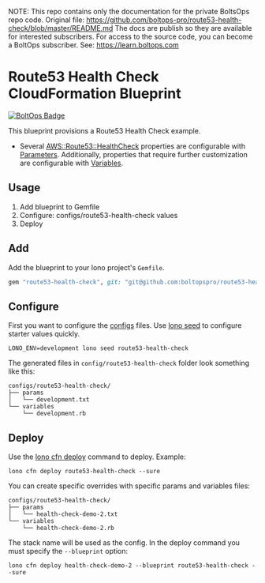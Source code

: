 <!-- note marker start -->
NOTE: This repo contains only the documentation for the private BoltsOps repo code.
Original file: https://github.com/boltops-pro/route53-health-check/blob/master/README.md
The docs are publish so they are available for interested subscribers.
For access to the source code, you can become a BoltOps subscriber.
See: https://learn.boltops.com

<!-- note marker end -->

# Route53 Health Check CloudFormation Blueprint

[![BoltOps Badge](https://img.boltops.com/boltops/badges/boltops-badge.png)](https://www.boltops.com)

This blueprint provisions a Route53 Health Check example.

* Several [AWS::Route53::HealthCheck](https://docs.aws.amazon.com/AWSCloudFormation/latest/UserGuide/aws-resource-route53-healthcheck.html) properties are configurable with [Parameters](https://lono.cloud/docs/configs/params/). Additionally, properties that require further customization are configurable with [Variables](https://lono.cloud/docs/configs/shared-variables/).

## Usage

1. Add blueprint to Gemfile
2. Configure: configs/route53-health-check values
3. Deploy

## Add

Add the blueprint to your lono project's `Gemfile`.

```ruby
gem "route53-health-check", git: "git@github.com:boltopspro/route53-health-check.git"
```

## Configure

First you want to configure the [configs](https://lono.cloud/docs/core/configs/) files. Use [lono seed](https://lono.cloud/reference/lono-seed/) to configure starter values quickly.

    LONO_ENV=development lono seed route53-health-check

The generated files in `config/route53-health-check` folder look something like this:

    configs/route53-health-check/
    ├── params
    │   └── development.txt
    └── variables
        └── development.rb

## Deploy

Use the [lono cfn deploy](http://lono.cloud/reference/lono-cfn-deploy/) command to deploy. Example:

    lono cfn deploy route53-health-check --sure

You can create specific overrides with specific params and variables files:

    configs/route53-health-check/
    ├── params
    │   └── health-check-demo-2.txt
    └── variables
        └── health-check-demo-2.rb

The stack name will be used as the config. In the deploy command you must specify the `--blueprint` option:

    lono cfn deploy health-check-demo-2 --blueprint route53-health-check --sure

